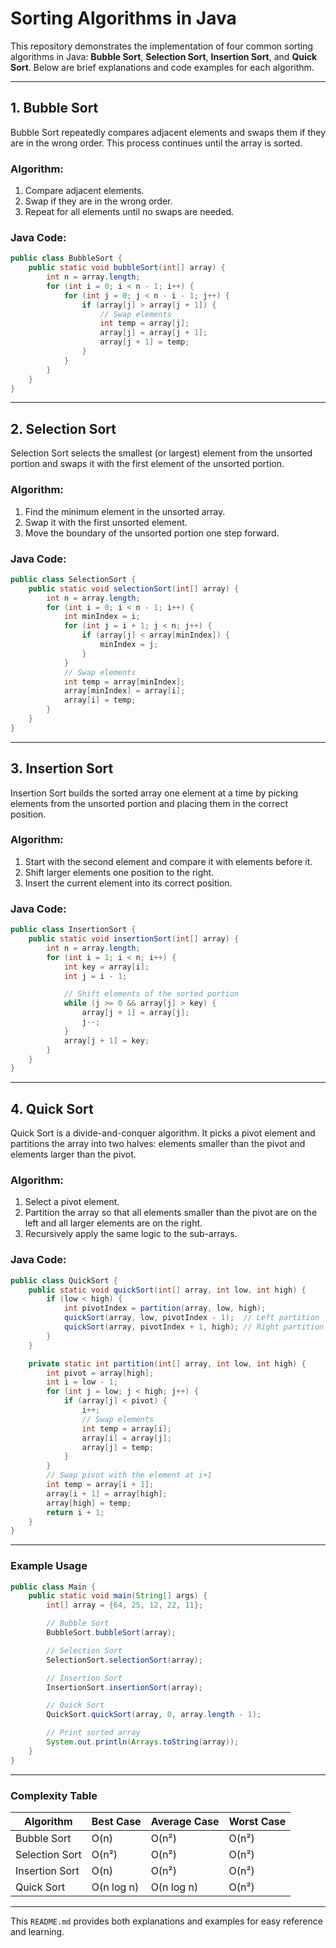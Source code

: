 # Sorting Algorithms in Java

This repository demonstrates the implementation of four common sorting algorithms in Java: **Bubble Sort**, **Selection Sort**, **Insertion Sort**, and **Quick Sort**. Below are brief explanations and code examples for each algorithm.

---

## 1. Bubble Sort
Bubble Sort repeatedly compares adjacent elements and swaps them if they are in the wrong order. This process continues until the array is sorted.

### Algorithm:
1. Compare adjacent elements.
2. Swap if they are in the wrong order.
3. Repeat for all elements until no swaps are needed.

### Java Code:
```java
public class BubbleSort {
    public static void bubbleSort(int[] array) {
        int n = array.length;
        for (int i = 0; i < n - 1; i++) {
            for (int j = 0; j < n - i - 1; j++) {
                if (array[j] > array[j + 1]) {
                    // Swap elements
                    int temp = array[j];
                    array[j] = array[j + 1];
                    array[j + 1] = temp;
                }
            }
        }
    }
}
```

---

## 2. Selection Sort
Selection Sort selects the smallest (or largest) element from the unsorted portion and swaps it with the first element of the unsorted portion.

### Algorithm:
1. Find the minimum element in the unsorted array.
2. Swap it with the first unsorted element.
3. Move the boundary of the unsorted portion one step forward.

### Java Code:
```java
public class SelectionSort {
    public static void selectionSort(int[] array) {
        int n = array.length;
        for (int i = 0; i < n - 1; i++) {
            int minIndex = i;
            for (int j = i + 1; j < n; j++) {
                if (array[j] < array[minIndex]) {
                    minIndex = j;
                }
            }
            // Swap elements
            int temp = array[minIndex];
            array[minIndex] = array[i];
            array[i] = temp;
        }
    }
}
```

---

## 3. Insertion Sort
Insertion Sort builds the sorted array one element at a time by picking elements from the unsorted portion and placing them in the correct position.

### Algorithm:
1. Start with the second element and compare it with elements before it.
2. Shift larger elements one position to the right.
3. Insert the current element into its correct position.

### Java Code:
```java
public class InsertionSort {
    public static void insertionSort(int[] array) {
        int n = array.length;
        for (int i = 1; i < n; i++) {
            int key = array[i];
            int j = i - 1;

            // Shift elements of the sorted portion
            while (j >= 0 && array[j] > key) {
                array[j + 1] = array[j];
                j--;
            }
            array[j + 1] = key;
        }
    }
}
```

---

## 4. Quick Sort
Quick Sort is a divide-and-conquer algorithm. It picks a pivot element and partitions the array into two halves: elements smaller than the pivot and elements larger than the pivot.

### Algorithm:
1. Select a pivot element.
2. Partition the array so that all elements smaller than the pivot are on the left and all larger elements are on the right.
3. Recursively apply the same logic to the sub-arrays.

### Java Code:
```java
public class QuickSort {
    public static void quickSort(int[] array, int low, int high) {
        if (low < high) {
            int pivotIndex = partition(array, low, high);
            quickSort(array, low, pivotIndex - 1);  // Left partition
            quickSort(array, pivotIndex + 1, high); // Right partition
        }
    }

    private static int partition(int[] array, int low, int high) {
        int pivot = array[high];
        int i = low - 1;
        for (int j = low; j < high; j++) {
            if (array[j] < pivot) {
                i++;
                // Swap elements
                int temp = array[i];
                array[i] = array[j];
                array[j] = temp;
            }
        }
        // Swap pivot with the element at i+1
        int temp = array[i + 1];
        array[i + 1] = array[high];
        array[high] = temp;
        return i + 1;
    }
}
```

---

### Example Usage
```java
public class Main {
    public static void main(String[] args) {
        int[] array = {64, 25, 12, 22, 11};

        // Bubble Sort
        BubbleSort.bubbleSort(array);

        // Selection Sort
        SelectionSort.selectionSort(array);

        // Insertion Sort
        InsertionSort.insertionSort(array);

        // Quick Sort
        QuickSort.quickSort(array, 0, array.length - 1);

        // Print sorted array
        System.out.println(Arrays.toString(array));
    }
}
```

---

### Complexity Table
| Algorithm      | Best Case   | Average Case | Worst Case  |
|----------------|-------------|--------------|-------------|
| Bubble Sort    | O(n)        | O(n²)        | O(n²)       |
| Selection Sort | O(n²)       | O(n²)        | O(n²)       |
| Insertion Sort | O(n)        | O(n²)        | O(n²)       |
| Quick Sort     | O(n log n)  | O(n log n)   | O(n²)       |

--- 

This `README.md` provides both explanations and examples for easy reference and learning.